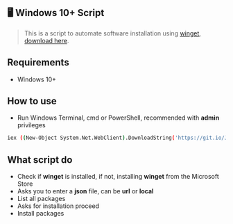 ## 🖥️ Windows 10+ Script
> This is a script to automate software installation using [winget](https://docs.microsoft.com/en-us/windows/package-manager/winget/), [download here](https://aka.ms/getwinget).

## Requirements
* Windows 10+

## How to use
- Run Windows Terminal, cmd or PowerShell, recommended with **admin** privileges
```bash
iex ((New-Object System.Net.WebClient).DownloadString('https://git.io/JDBpN'))
```

## What script do 
* Check if **winget** is installed, if not, installing **winget** from the Microsoft Store
* Asks you to enter a **json** file, can be **url** or **local**
* List all packages
* Asks for installation proceed
* Install packages 